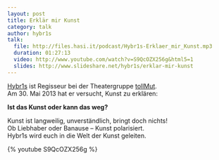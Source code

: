 ```yaml
---
layout: post
title: Erklär mir Kunst
category: talk
author: hybr1s
talk:
  file: http://files.hasi.it/podcast/Hybr1s-Erklaer_mir_Kunst.mp3
  duration: 01:27:13
  video: http://www.youtube.com/watch?v=S9QcOZX256g&html5=1
  slides: http://www.slideshare.net/hybr1s/erklar-mir-kunst
---
```

[Hybr1s](http://hasi.it/wiki/Benutzer:Hybr1s) ist Regisseur bei der Theatergruppe [tollMut](http://www.tollmut-theater.de/).  
Am 30. Mai 2013 hat er versucht, Kunst zu erklären:  

__Ist das Kunst oder kann das weg?__  

Kunst ist langweilig, unverständlich, bringt doch nichts!  
Ob Liebhaber oder Banause – Kunst polarisiert.  
Hybr1s wird euch in die Welt der Kunst geleiten.  

<!-- break -->

{% youtube S9QcOZX256g %}
